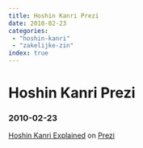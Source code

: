 ```yaml
---
title: Hoshin Kanri Prezi
date: 2010-02-23
categories:
 - "hoshin-kanri"
 - "zakelijke-zin"
index: true
---
```


# Hoshin Kanri Prezi
### 2010-02-23

[Hoshin Kanri Explained](http://prezi.com/3pnvc7nhue9t/ "description") on [Prezi](http://prezi.com)
